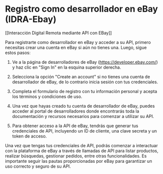 # Registro como desarrollador en eBay (IDRA-Ebay)

[[Interacción Digital Remota mediante API con EBay]]

Para registrarte como desarrollador en eBay y acceder a su API, primero necesitas crear una cuenta en eBay si aún no tienes una. Luego, sigue estos pasos:

1. Ve a la página de desarrolladores de eBay (https://developer.ebay.com/) y haz clic en "Sign In" en la esquina superior derecha.

2. Selecciona la opción "Create an account" si no tienes una cuenta de desarrollador de eBay, de lo contrario inicia sesión con tus credenciales.

3. Completa el formulario de registro con tu información personal y acepta los términos y condiciones de uso.

4. Una vez que hayas creado tu cuenta de desarrollador de eBay, puedes acceder al portal de desarrolladores donde encontrarás toda la documentación y recursos necesarios para comenzar a utilizar su API.

5. Para obtener acceso a la API de eBay, tendrás que generar tus credenciales de API, incluyendo un ID de cliente, una clave secreta y un token de acceso.

Una vez que tengas tus credenciales de API, podrás comenzar a interactuar con la plataforma de eBay a través de llamadas de API para listar productos, realizar búsquedas, gestionar pedidos, entre otras funcionalidades. Es importante seguir las pautas proporcionadas por eBay para garantizar un uso correcto y seguro de su API.
